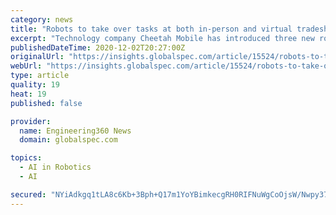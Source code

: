```yaml
---
category: news
title: "Robots to take over tasks at both in-person and virtual tradeshows"
excerpt: "Technology company Cheetah Mobile has introduced three new robots designed for both in-person and virtual tradeshows conducted amid the COVID-19 pandemic. Offering COVID-safe contactless tradeshow solutions,"
publishedDateTime: 2020-12-02T20:27:00Z
originalUrl: "https://insights.globalspec.com/article/15524/robots-to-take-over-tasks-at-both-in-person-and-virtual-tradeshows"
webUrl: "https://insights.globalspec.com/article/15524/robots-to-take-over-tasks-at-both-in-person-and-virtual-tradeshows"
type: article
quality: 19
heat: 19
published: false

provider:
  name: Engineering360 News
  domain: globalspec.com

topics:
  - AI in Robotics
  - AI

secured: "NYiAdkgq1tLA8c6Kb+3Bph+Q17m1YoYBimkecgRH0RIFNuWgCoOjsW/Nwpy37cWFRtI3lszaOxFoUcAUbQrhkx5ugsaoypvFFLyuNAkUc9wMgeNlJHbSliwCufXNsJJy9ydusy7W5tOIiqToJyKBLiY4Cv9LmCHUM0ikg3wOtFX8xDhJ/qKiY+SHtw2IM1OWtChSC/3Qe4HWTZeDR/MmRy96tIFKiS3fVD0IzMvixi8E5DicUZpgq+1lgmRU2udwKs5uQzOQIIrUq1/SXRe3cIXrqz2TfDsmBczZ680NgAG5A6Jot+O6IGusoqhh7eVttlr4kjyScLPFcB5/8A6cakJ1psrSLgJt5tVT9VL7Im0=;Z0U6xrS6uuHFY7aRcCR4/w=="
---
```


